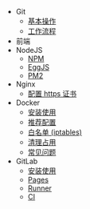 - Git
  - [基本操作](/notes/git/cmd)
  - [工作流程](/notes/git/flow)
- 前端
- NodeJS
  - [NPM](/notes/nodejs/)
  - [EggJS](/notes/nodejs/)
  - [PM2](/notes/nodejs/)
- Nginx
  - [配置 https 证书](/notes/nginx/nginx-ssl)
- Docker
  - [安装使用](/notes/docker/docker-install)
  - [推荐配置](/notes/docker/docker-daemon)
  - [白名单 (iptables)](/notes/docker/docker-network)
  - [清理占用](/notes/docker/docker-clean)
  - [常见问题](/notes/docker/docker-faq)
- GitLab
  - [安装使用](/notes/gitlab/gitlab-install)
  - [Pages](/notes/gitlab/gitlab-pages)
  - [Runner](/notes/gitlab/gitlab-runner)
  - [CI](/notes/gitlab/gitlab-ci)